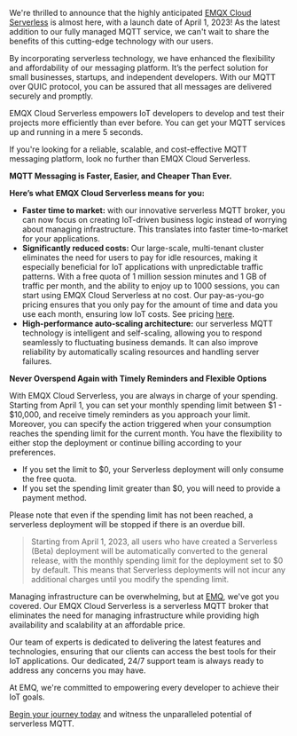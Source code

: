 We're thrilled to announce that the highly anticipated [EMQX Cloud Serverless](https://www.emqx.com/en/cloud/serverless-mqtt) is almost here, with a launch date of April 1, 2023! As the latest addition to our fully managed MQTT service, we can't wait to share the benefits of this cutting-edge technology with our users.

By incorporating serverless technology, we have enhanced the flexibility and affordability of our messaging platform. It’s the perfect solution for small businesses, startups, and independent developers. With our MQTT over QUIC protocol, you can be assured that all messages are delivered securely and promptly.

EMQX Cloud Serverless empowers IoT developers to develop and test their projects more efficiently than ever before. You can get your MQTT services up and running in a mere 5 seconds.

If you're looking for a reliable, scalable, and cost-effective MQTT messaging platform, look no further than EMQX Cloud Serverless.

**MQTT Messaging is Faster, Easier, and Cheaper Than Ever.**


**Here’s what EMQX Cloud Serverless means for you:**

- **Faster time to market:** with our innovative serverless MQTT broker, you can now focus on creating IoT-driven business logic instead of worrying about managing infrastructure. This translates into faster time-to-market for your applications.
- **Significantly reduced costs:** Our large-scale, multi-tenant cluster eliminates the need for users to pay for idle resources, making it especially beneficial for IoT applications with unpredictable traffic patterns. With a free quota of 1 million session minutes and 1 GB of traffic per month, and the ability to enjoy up to 1000 sessions, you can start using EMQX Cloud Serverless at no cost. Our pay-as-you-go pricing ensures that you only pay for the amount of time and data you use each month, ensuring low IoT costs. See pricing [here](https://docs.emqx.com/en/cloud/latest/price/pricing.html).
- **High-performance auto-scaling architecture:** our serverless MQTT technology is intelligent and self-scaling, allowing you to respond seamlessly to fluctuating business demands. It can also improve reliability by automatically scaling resources and handling server failures.

**Never Overspend Again with Timely Reminders and Flexible Options**

With EMQX Cloud Serverless, you are always in charge of your spending. Starting from April 1, you can set your monthly spending limit between $1 - $10,000, and receive timely reminders as you approach your limit. Moreover, you can specify the action triggered when your consumption reaches the spending limit for the current month. You have the flexibility to either stop the deployment or continue billing according to your preferences.

- If you set the limit to $0, your Serverless deployment will only consume the free quota.
- If you set the spending limit greater than $0, you will need to provide a payment method.

Please note that even if the spending limit has not been reached, a serverless deployment will be stopped if there is an overdue bill.

> Starting from April 1, 2023, all users who have created a Serverless (Beta) deployment will be automatically converted to the general release, with the monthly spending limit for the deployment set to $0 by default. This means that Serverless deployments will not incur any additional charges until you modify the spending limit.

Managing infrastructure can be overwhelming, but at [EMQ](https://www.emqx.com/en), we've got you covered. Our EMQX Cloud Serverless is a serverless MQTT broker that eliminates the need for managing infrastructure while providing high availability and scalability at an affordable price.

Our team of experts is dedicated to delivering the latest features and technologies, ensuring that our clients can access the best tools for their IoT applications. Our dedicated, 24/7 support team is always ready to address any concerns you may have.

At EMQ, we're committed to empowering every developer to achieve their IoT goals.

 

[Begin your journey today](https://accounts.emqx.com/signup?continue=https%3A%2F%2Fcloud-intl.emqx.com%2Fconsole%2Fdeployments%2F0%3Foper%3Dnew) and witness the unparalleled potential of serverless MQTT.
